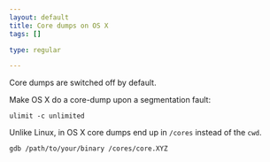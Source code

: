 ```yaml
--- 
layout: default
title: Core dumps on OS X
tags: []

type: regular

---
```

Core dumps are switched off by default. 

Make OS X do a core-dump upon a segmentation fault:

<code>ulimit -c unlimited</code>

Unlike Linux, in OS X core dumps end up in `/cores` instead of the `cwd`. 

<code>gdb /path/to/your/binary /cores/core.XYZ</code>

